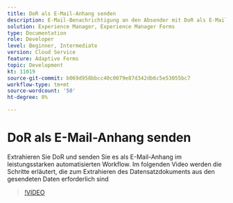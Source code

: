```yaml
---
title: DoR als E-Mail-Anhang senden
description: E-Mail-Benachrichtigung an den Absender mit DoR als E-Mail-Anhang senden
solution: Experience Manager, Experience Manager Forms
type: Documentation
role: Developer
level: Beginner, Intermediate
version: Cloud Service
feature: Adaptive Forms
topic: Development
kt: 11019
source-git-commit: b069d958bbcc40c0079e87d342db6c5e53055bc7
workflow-type: tm+mt
source-wordcount: '50'
ht-degree: 0%

---
```


# DoR als E-Mail-Anhang senden

Extrahieren Sie DoR und senden Sie es als E-Mail-Anhang im leistungsstarken automatisierten Workflow.
Im folgenden Video werden die Schritte erläutert, die zum Extrahieren des Datensatzdokuments aus den gesendeten Daten erforderlich sind
>[!VIDEO](https://video.tv.adobe.com/v/346731/?quality=12&learn=on)
